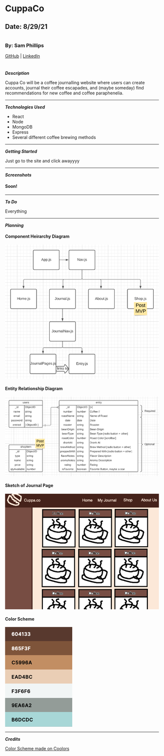 # CuppaCo

## Date: 8/29/21

#

### By: Sam Phillips

[GitHub](https://github.com/samkphillips) | [LinkedIn](https://www.linkedin.com/in/sam-phillips-8ba677168/)

#

**_Description_**

Cuppa Co will be a coffee journalling website where users can create accounts, journal their coffee escapades, and (maybe someday) find recommendations for new coffee and coffee paraphenelia.

---

**_Technologies Used_**

- React
- Node
- MongoDB
- Express
- Several different coffee brewing methods

---

**_Getting Started_**

Just go to the site and click awayyyy

---

**_Screenshots_**

#### Soon!

---

**_To Do_**

Everything

---

**_Planning_**

#### Component Heirarchy Diagram

![CHD](./Screenshots/chd.png)

#### Entity Relationship Diagram

![ERD](./Screenshots/erd.png)

#### Sketch of Journal Page

![sketch](./Screenshots/sketch.png)

#### Color Scheme

![color scheme](./Screenshots/colors.png)

---

**_Credits_**

[Color Scheme made on Coolors](https://coolors.co/)
